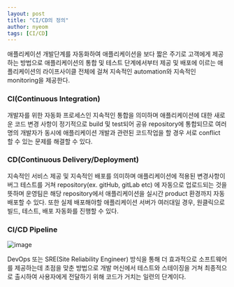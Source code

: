 ```yaml
---
layout: post
title: "CI/CD의 정의"
author: nyeom
tags: [CI/CD]
---
```


애플리케이션 개발단계를 자동화하여 애플리케이션을 보다 짧은 주기로 고객에게 제공하는 방법으로 애플리케이션의 통합 및 테스트 단계에서부터 제공 및 배포에 이르는 애플리케이션의 라이프사이클 전체에 걸쳐 지속적인 automation와 지속적인 monitoring을 제공한다.

### CI(Continuous Integration)
개발자를 위한 자동화 프로세스인 지속적인 통합을 의미하며 애플리케이션에 대한 새로운 코드 변경 사항이 정기적으로 build 및 test되어 공유 repository에 통합되므로 여러명의 개발자가 동시에 애플리케이션 개발과 관련된 코드작업을 할 경우 서로 conflict 할 수 있는 문제를 해결할 수 있다.


### CD(Continuous Delivery/Deployment)
지속적인 서비스 제공 및 지속적인 배포를 의미하며 애플리케이션에 적용된 변경사항이 버그 테스트를 거쳐 repository(ex. gitHub, gitLab etc) 에 자동으로 업로드되는 것을 뜻하며 운영팀은 해당 repository에서 애플리케이션을 실시간 product 환경까지 자동 배포할 수 있다. 또한 실제 배포해야할 애플리케이션 서버가 여러대일 경우, 원클릭으로 빌드, 테스트, 배포 자동화를 진행할 수 있다.

### CI/CD Pipeline
![image](https://www.redhat.com/cms/managed-files/styles/wysiwyg_full_width/s3/ci-cd-flow-desktop_edited_0.png?itok=TzgJwj6p)

DevOps 또는 SRE(Site Reliability Engineer) 방식을 통해 더 효과적으로 소프트웨어를 제공하는데 초점을 맞춘 방법으로 개발 머신에서 테스트와 스테이징을 거쳐 최종적으로 출시하여 사용자에게 전달하기 위해 코드가 거치는 일련의 단계이다.